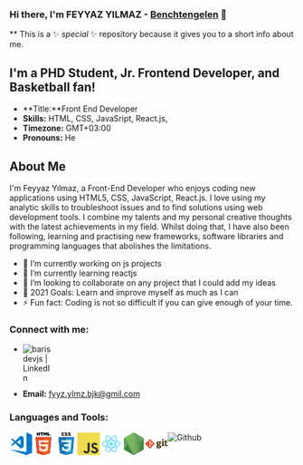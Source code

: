 ### Hi there, I'm FEYYAZ YILMAZ - [Benchtengelen](https://github.com/Benchtengelen) 👋 

** This is a ✨ _special_ ✨ repository because it gives you to a short info about me.

## I'm a PHD Student, Jr. Frontend Developer, and Basketball fan!

* **Title:**Front End Developer
* **Skills:** HTML,  CSS, JavaSript, React.js, 
* **Timezone:** GMT+03:00
* **Pronouns:** He

## About Me ##

I'm Feyyaz Yılmaz, a Front-End Developer who enjoys coding new applications using HTML5, CSS, JavaScript, React.js. I love using my analytic skills to troubleshoot issues and to find solutions using web development tools. I combine my talents and my personal creative thoughts with the latest achievements in my field. Whilst doing that, I have also been following, learning and practising new frameworks, software libraries and programming languages that abolishes the limitations.

- 🔭 I’m currently working on js projects
- 🌱 I’m currently learning reactjs
- 👯 I’m looking to collaborate on any project that I could add my ideas
- 🥅 2021 Goals: Learn and improve myself as much as I can
- ⚡ Fun fact: Coding is not so difficult if you can give enough of your time.


### Connect with me:

*  [<img src="https://edent.github.io/SuperTinyIcons/images/svg/linkedin.svg" align="left" alt="barisdevjs | LinkedIn" width="50px" />](https://www.linkedin.com/in/feyyaz-yilmaz-59b1241b2/)

<br><br/>

* **Email:** fyyz.ylmz.bjk@gmil.com


### Languages and Tools:

<img align="left" alt="Visual Studio Code" width="40px" src="https://raw.githubusercontent.com/github/explore/80688e429a7d4ef2fca1e82350fe8e3517d3494d/topics/visual-studio-code/visual-studio-code.png" />
<img align="left" alt="HTML5" width="40px" src="https://raw.githubusercontent.com/github/explore/80688e429a7d4ef2fca1e82350fe8e3517d3494d/topics/html/html.png" />
<img align="left" alt="CSS3" width="40px" src="https://raw.githubusercontent.com/github/explore/80688e429a7d4ef2fca1e82350fe8e3517d3494d/topics/css/css.png" />
<img align="left" alt="JavaScript" width="40px" src="https://raw.githubusercontent.com/github/explore/80688e429a7d4ef2fca1e82350fe8e3517d3494d/topics/javascript/javascript.png" />
<img align="left" alt="React" width="40px" src="https://raw.githubusercontent.com/github/explore/80688e429a7d4ef2fca1e82350fe8e3517d3494d/topics/react/react.png" />
<img align="left" alt="Node.js" width="40px" src="https://raw.githubusercontent.com/github/explore/80688e429a7d4ef2fca1e82350fe8e3517d3494d/topics/nodejs/nodejs.png" />
<img align="left" alt="Git" width="40px" src="https://raw.githubusercontent.com/github/explore/80688e429a7d4ef2fca1e82350fe8e3517d3494d/topics/git/git.png" />
<img align="left" alt="Github" src="https://img.icons8.com/nolan/40/github.png"/>

<br />
